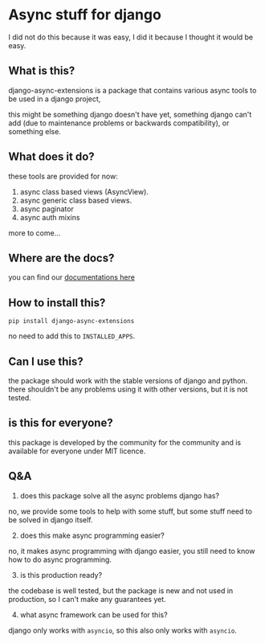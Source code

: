 # Async stuff for django

I did not do this because it was easy,
I did it because I thought it would be easy.


## What is this?

django-async-extensions is a package that contains various async tools to be used in a django project,


this might be something django doesn't have yet,
something django can't add (due to maintenance problems or backwards compatibility), 
or something else.


## What does it do?

these tools are provided for now:

1. async class based views (AsyncView).
2. async generic class based views.
3. async paginator
4. async auth mixins 

more to come...

## Where are the docs?

you can find our [documentations here](https://django-async-extensions.readthedocs.io/en/latest/)

## How to install this?

```shell
pip install django-async-extensions
```

no need to add this to `INSTALLED_APPS`.

## Can I use this?
the package should work with the stable versions of django and python.
there shouldn't be any problems using it with other versions, but it is not tested.

## is this for everyone?
this package is developed by the community for the community and is available for everyone under MIT licence.

## Q&A

1. does this package solve all the async problems django has?

no, we provide some tools to help with some stuff,
but some stuff need to be solved in django itself.

2. does this make async programming easier?

no, it makes async programming with django easier,
you still need to know how to do async programming.

3. is this production ready?

the codebase is well tested, but the package is new and not used in production, so I can't make any guarantees yet.

4. what async framework can be used for this?

django only works with `asyncio`, so this also only works with `asyncio`.
